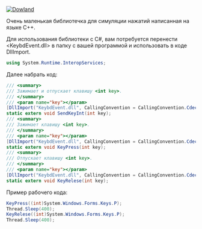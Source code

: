 
[![Dowland](https://i.imgur.com/AnxsELS.png)](https://github.com/Under4groos/KeybdEvent/raw/main/x64/Release/KeybdEvent.dll?raw=true)


Очень маленькая библиотечка для симуляции нажатий написанная на языке C++. 

Для использования библиотеки с C#, вам потребуется перенести <KeybdEvent.dll> в папку с вашей программой и использовать в коде DllImport. 
```csharp
using System.Runtime.InteropServices;
```
Далее набрать код:
```csharp
/// <summary>
/// Зажимает и отпускает клавишу <int key>. 
/// </summary>
/// <param name="key"></param>
[DllImport("KeybdEvent.dll", CallingConvention = CallingConvention.Cdecl)]
static extern void SendKeyInt(int key);
/// <summary>
/// Зажимает клавишу <int key>. 
/// </summary>
/// <param name="key"></param>
[DllImport("KeybdEvent.dll", CallingConvention = CallingConvention.Cdecl)]
static extern void KeyPress(int key);
/// <summary>
/// Отпускает клавишу <int key>. 
/// </summary>
/// <param name="key"></param>
[DllImport("KeybdEvent.dll", CallingConvention = CallingConvention.Cdecl)]
static extern void KeyRelese(int key);
```
Пример рабочего кода:
```csharp
KeyPress((int)System.Windows.Forms.Keys.P);
Thread.Sleep(400);
KeyRelese((int)System.Windows.Forms.Keys.P);
Thread.Sleep(400);
```
